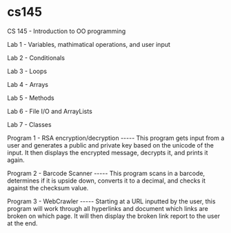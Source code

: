 # cs145
CS 145 - Introduction to OO programming

Lab 1 - Variables, mathimatical operations, and user input

Lab 2 - Conditionals

Lab 3 - Loops

Lab 4 - Arrays

Lab 5 - Methods

Lab 6 - File I/O and ArrayLists

Lab 7 - Classes



Program 1 - RSA encryption/decryption ----- This program gets input from a user and generates a public and private key based on the unicode of the input. It then displays the encrypted message, decrypts it, and prints it again.
  
  
Program 2 - Barcode Scanner ----- This program scans in a barcode, determines if it is upside down, converts it to a decimal, and checks it against the checksum value.

Program 3 - WebCrawler ----- Starting at a URL inputted by the user, this program will work through all hyperlinks and document which links are broken on which page. It will then display the broken link report to the user at the end.
